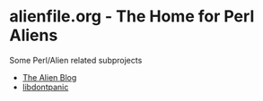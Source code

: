 # alienfile.org - The Home for Perl Aliens

Some Perl/Alien related subprojects

 * [The Alien Blog](/blog/)
 * [libdontpanic](/dontpanic/)
